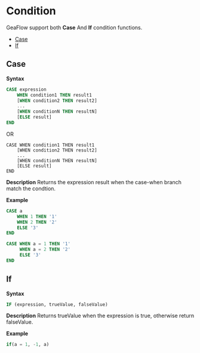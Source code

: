 # Condition

GeaFlow support both **Case** And **If** condition functions.
* [Case](#Case)
* [If](#If)

## Case
**Syntax**

```sql
CASE expression
    WHEN condition1 THEN result1
    [WHEN condition2 THEN result2]
    ...
    [WHEN conditionN THEN resultN]
    [ELSE result]
END
```
OR

```
CASE WHEN condition1 THEN result1
    [WHEN condition2 THEN result2]
    ...
    [WHEN conditionN THEN resultN]
    [ELSE result]
END
```
**Description**
Returns the expression result when the case-when branch match the condtion.

**Example**

```sql
CASE a
	WHEN 1 THEN '1'
	WHEN 2 THEN '2'
	ELSE '3'
END

CASE WHEN a = 1 THEN '1'
     WHEN a = 2 THEN '2'
	 ELSE '3'
END
```

## If
**Syntax**

```sql
IF (expression, trueValue, falseValue)
```
**Description**
Returns trueValue when the expression is true, otherwise return falseValue.

**Example**

```sql
if(a = 1, -1, a)
```